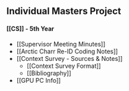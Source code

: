 ## Individual Masters Project

#### **[[CS]]** - **5th Year**

- [[Supervisor Meeting Minutes]]
- [[Arctic Charr Re-ID Coding Notes]]
- [[Context Survey - Sources & Notes]]
	- [[Context Survey Format]]
	- [[Bibliography]]
- [[GPU PC Info]]
